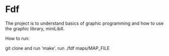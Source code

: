 # Fdf
The project is to understand basics of graphic programming and how to use the graphic library, miniLibX.

How to run:

git clone and run 'make'.
run ./fdf maps/MAP_FILE
